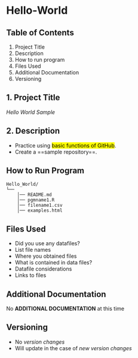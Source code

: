 # Hello-World
## **Table of Contents**
1. Project Title
2. Description
3. How to run program
4. Files Used
5. Additional Documentation
6. Versioning
## **1. Project Title**
*Hello World Sample*
## **2. Description**
- Practice using <mark>basic functions of GitHub</mark>.
- Create a ==sample repository==.
## **How to Run Program**
```text
Hello_World/
└── 
    │── README.md
    │── pgmname1.R
    │── filename1.csv
    │── examples.html
 ```
 
 ## **Files Used**
 - Did you use any datafiles?
 - List file names
 - Where you obtained files
 - What is contained in data files?
 - Datafile considerations 
 - Links to files 

## **Additional Documentation**
No **ADDITIONAL DOCUMENTATION** at this time
 
## **Versioning**
- No *version changes*
- Will update in the case of *new version changes*
 



